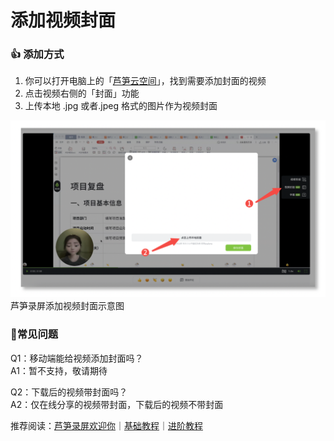 # 添加视频封面

### 👍 添加方式

1. 你可以打开电脑上的「[芦笋云空间](https://lusun.com/dashboard/videos)」，找到需要添加封面的视频
2. 点击视频右侧的「封面」功能
3. 上传本地 .jpg 或者.jpeg 格式的图片作为视频封面

<img src="../public/.gitbook/assets/cover.png" alt="">
<ImgDesc>芦笋录屏添加视频封面示意图</ImgDesc>

### 👀常见问题

Q1：移动端能给视频添加封面吗？\
A1：暂不支持，敬请期待

Q2：下载后的视频带封面吗？\
A2：仅在线分享的视频带封面，下载后的视频不带封面

推荐阅读：[芦笋录屏欢迎你](../)｜[基础教程](../basic/)｜[进阶教程](./)
